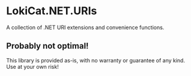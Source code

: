 # LokiCat.NET.URIs

A collection of .NET URI extensions and convenience functions.

## Probably not optimal!

This library is provided as-is, with no warranty or guarantee of any kind. Use at your own risk!